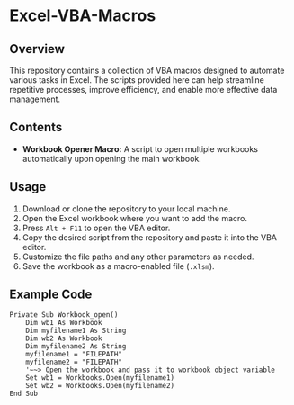 # Excel-VBA-Macros

## Overview
This repository contains a collection of VBA macros designed to automate various tasks in Excel. The scripts provided here can help streamline repetitive processes, improve efficiency, and enable more effective data management.

## Contents
- **Workbook Opener Macro:** A script to open multiple workbooks automatically upon opening the main workbook.

## Usage
1. Download or clone the repository to your local machine.
2. Open the Excel workbook where you want to add the macro.
3. Press `Alt + F11` to open the VBA editor.
4. Copy the desired script from the repository and paste it into the VBA editor.
5. Customize the file paths and any other parameters as needed.
6. Save the workbook as a macro-enabled file (`.xlsm`).

## Example Code
```vba
Private Sub Workbook_open()
    Dim wb1 As Workbook
    Dim myfilename1 As String
    Dim wb2 As Workbook
    Dim myfilename2 As String
    myfilename1 = "FILEPATH"
    myfilename2 = "FILEPATH"
    '~~> Open the workbook and pass it to workbook object variable
    Set wb1 = Workbooks.Open(myfilename1)
    Set wb2 = Workbooks.Open(myfilename2)
End Sub
